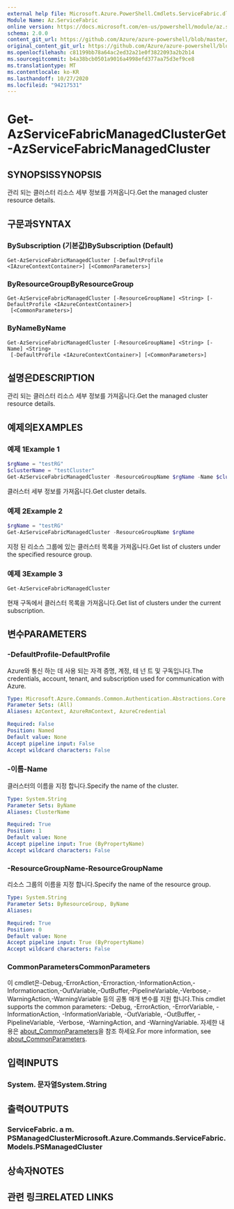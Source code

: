 ```yaml
---
external help file: Microsoft.Azure.PowerShell.Cmdlets.ServiceFabric.dll-Help.xml
Module Name: Az.ServiceFabric
online version: https://docs.microsoft.com/en-us/powershell/module/az.servicefabric/get-azservicefabricmanagedcluster
schema: 2.0.0
content_git_url: https://github.com/Azure/azure-powershell/blob/master/src/ServiceFabric/ServiceFabric/help/Get-AzServiceFabricManagedCluster.md
original_content_git_url: https://github.com/Azure/azure-powershell/blob/master/src/ServiceFabric/ServiceFabric/help/Get-AzServiceFabricManagedCluster.md
ms.openlocfilehash: c81199bb78a64ac2ed32a21e0f3822093a2b2b14
ms.sourcegitcommit: b4a38bcb0501a9016a4998efd377aa75d3ef9ce8
ms.translationtype: MT
ms.contentlocale: ko-KR
ms.lasthandoff: 10/27/2020
ms.locfileid: "94217531"
---
```

# <span data-ttu-id="b2e7b-101">Get-AzServiceFabricManagedCluster</span><span class="sxs-lookup"><span data-stu-id="b2e7b-101">Get-AzServiceFabricManagedCluster</span></span>

## <span data-ttu-id="b2e7b-102">SYNOPSIS</span><span class="sxs-lookup"><span data-stu-id="b2e7b-102">SYNOPSIS</span></span>
<span data-ttu-id="b2e7b-103">관리 되는 클러스터 리소스 세부 정보를 가져옵니다.</span><span class="sxs-lookup"><span data-stu-id="b2e7b-103">Get the managed cluster resource details.</span></span>

## <span data-ttu-id="b2e7b-104">구문과</span><span class="sxs-lookup"><span data-stu-id="b2e7b-104">SYNTAX</span></span>

### <span data-ttu-id="b2e7b-105">BySubscription (기본값)</span><span class="sxs-lookup"><span data-stu-id="b2e7b-105">BySubscription (Default)</span></span>
```
Get-AzServiceFabricManagedCluster [-DefaultProfile <IAzureContextContainer>] [<CommonParameters>]
```

### <span data-ttu-id="b2e7b-106">ByResourceGroup</span><span class="sxs-lookup"><span data-stu-id="b2e7b-106">ByResourceGroup</span></span>
```
Get-AzServiceFabricManagedCluster [-ResourceGroupName] <String> [-DefaultProfile <IAzureContextContainer>]
 [<CommonParameters>]
```

### <span data-ttu-id="b2e7b-107">ByName</span><span class="sxs-lookup"><span data-stu-id="b2e7b-107">ByName</span></span>
```
Get-AzServiceFabricManagedCluster [-ResourceGroupName] <String> [-Name] <String>
 [-DefaultProfile <IAzureContextContainer>] [<CommonParameters>]
```

## <span data-ttu-id="b2e7b-108">설명은</span><span class="sxs-lookup"><span data-stu-id="b2e7b-108">DESCRIPTION</span></span>
<span data-ttu-id="b2e7b-109">관리 되는 클러스터 리소스 세부 정보를 가져옵니다.</span><span class="sxs-lookup"><span data-stu-id="b2e7b-109">Get the managed cluster resource details.</span></span>

## <span data-ttu-id="b2e7b-110">예제의</span><span class="sxs-lookup"><span data-stu-id="b2e7b-110">EXAMPLES</span></span>

### <span data-ttu-id="b2e7b-111">예제 1</span><span class="sxs-lookup"><span data-stu-id="b2e7b-111">Example 1</span></span>
```powershell
$rgName = "testRG"
$clusterName = "testCluster"
Get-AzServiceFabricManagedCluster -ResourceGroupName $rgName -Name $clusterName
```

<span data-ttu-id="b2e7b-112">클러스터 세부 정보를 가져옵니다.</span><span class="sxs-lookup"><span data-stu-id="b2e7b-112">Get cluster details.</span></span>

### <span data-ttu-id="b2e7b-113">예제 2</span><span class="sxs-lookup"><span data-stu-id="b2e7b-113">Example 2</span></span>
```powershell
$rgName = "testRG"
Get-AzServiceFabricManagedCluster -ResourceGroupName $rgName
```

<span data-ttu-id="b2e7b-114">지정 된 리소스 그룹에 있는 클러스터 목록을 가져옵니다.</span><span class="sxs-lookup"><span data-stu-id="b2e7b-114">Get list of clusters under the specified resource group.</span></span>

### <span data-ttu-id="b2e7b-115">예제 3</span><span class="sxs-lookup"><span data-stu-id="b2e7b-115">Example 3</span></span>
```powershell
Get-AzServiceFabricManagedCluster
```

<span data-ttu-id="b2e7b-116">현재 구독에서 클러스터 목록을 가져옵니다.</span><span class="sxs-lookup"><span data-stu-id="b2e7b-116">Get list of clusters under the current subscription.</span></span>

## <span data-ttu-id="b2e7b-117">변수</span><span class="sxs-lookup"><span data-stu-id="b2e7b-117">PARAMETERS</span></span>

### <span data-ttu-id="b2e7b-118">-DefaultProfile</span><span class="sxs-lookup"><span data-stu-id="b2e7b-118">-DefaultProfile</span></span>
<span data-ttu-id="b2e7b-119">Azure와 통신 하는 데 사용 되는 자격 증명, 계정, 테 넌 트 및 구독입니다.</span><span class="sxs-lookup"><span data-stu-id="b2e7b-119">The credentials, account, tenant, and subscription used for communication with Azure.</span></span>

```yaml
Type: Microsoft.Azure.Commands.Common.Authentication.Abstractions.Core.IAzureContextContainer
Parameter Sets: (All)
Aliases: AzContext, AzureRmContext, AzureCredential

Required: False
Position: Named
Default value: None
Accept pipeline input: False
Accept wildcard characters: False
```

### <span data-ttu-id="b2e7b-120">-이름</span><span class="sxs-lookup"><span data-stu-id="b2e7b-120">-Name</span></span>
<span data-ttu-id="b2e7b-121">클러스터의 이름을 지정 합니다.</span><span class="sxs-lookup"><span data-stu-id="b2e7b-121">Specify the name of the cluster.</span></span>

```yaml
Type: System.String
Parameter Sets: ByName
Aliases: ClusterName

Required: True
Position: 1
Default value: None
Accept pipeline input: True (ByPropertyName)
Accept wildcard characters: False
```

### <span data-ttu-id="b2e7b-122">-ResourceGroupName</span><span class="sxs-lookup"><span data-stu-id="b2e7b-122">-ResourceGroupName</span></span>
<span data-ttu-id="b2e7b-123">리소스 그룹의 이름을 지정 합니다.</span><span class="sxs-lookup"><span data-stu-id="b2e7b-123">Specify the name of the resource group.</span></span>

```yaml
Type: System.String
Parameter Sets: ByResourceGroup, ByName
Aliases:

Required: True
Position: 0
Default value: None
Accept pipeline input: True (ByPropertyName)
Accept wildcard characters: False
```

### <span data-ttu-id="b2e7b-124">CommonParameters</span><span class="sxs-lookup"><span data-stu-id="b2e7b-124">CommonParameters</span></span>
<span data-ttu-id="b2e7b-125">이 cmdlet은-Debug,-ErrorAction,-Erroraction,-InformationAction,-Informationaction,-OutVariable,-OutBuffer,-PipelineVariable,-Verbose,-WarningAction,-WarningVariable 등의 공통 매개 변수를 지원 합니다.</span><span class="sxs-lookup"><span data-stu-id="b2e7b-125">This cmdlet supports the common parameters: -Debug, -ErrorAction, -ErrorVariable, -InformationAction, -InformationVariable, -OutVariable, -OutBuffer, -PipelineVariable, -Verbose, -WarningAction, and -WarningVariable.</span></span> <span data-ttu-id="b2e7b-126">자세한 내용은 [about_CommonParameters](http://go.microsoft.com/fwlink/?LinkID=113216)을 참조 하세요.</span><span class="sxs-lookup"><span data-stu-id="b2e7b-126">For more information, see [about_CommonParameters](http://go.microsoft.com/fwlink/?LinkID=113216).</span></span>

## <span data-ttu-id="b2e7b-127">입력</span><span class="sxs-lookup"><span data-stu-id="b2e7b-127">INPUTS</span></span>

### <span data-ttu-id="b2e7b-128">System. 문자열</span><span class="sxs-lookup"><span data-stu-id="b2e7b-128">System.String</span></span>

## <span data-ttu-id="b2e7b-129">출력</span><span class="sxs-lookup"><span data-stu-id="b2e7b-129">OUTPUTS</span></span>

### <span data-ttu-id="b2e7b-130">ServiceFabric. a m. PSManagedCluster</span><span class="sxs-lookup"><span data-stu-id="b2e7b-130">Microsoft.Azure.Commands.ServiceFabric.Models.PSManagedCluster</span></span>

## <span data-ttu-id="b2e7b-131">상속자</span><span class="sxs-lookup"><span data-stu-id="b2e7b-131">NOTES</span></span>

## <span data-ttu-id="b2e7b-132">관련 링크</span><span class="sxs-lookup"><span data-stu-id="b2e7b-132">RELATED LINKS</span></span>
